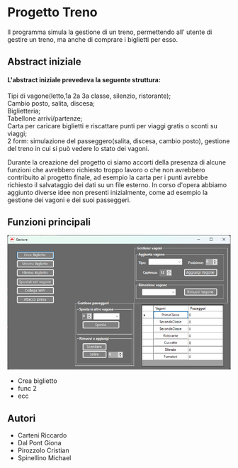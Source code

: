 Progetto Treno
===============
Il programma simula la gestione di un treno, permettendo all' utente di gestire un treno, ma anche di comprare i biglietti per esso.
## Abstract iniziale
#### L'abstract iniziale prevedeva la seguente struttura:  
Tipi di vagone(letto,1a 2a 3a classe, silenzio, ristorante);  
Cambio posto, salita, discesa;  
Biglietteria;  
Tabellone arrivi/partenze;  
Carta per caricare biglietti e riscattare punti per viaggi gratis o sconti su viaggi;    
2 form: simulazione del passeggero(salita, discesa, cambio posto), gestione del treno in cui si può vedere lo stato dei vagoni.  

Durante la creazione del progetto ci siamo accorti della presenza di alcune funzioni che avrebbero richiesto troppo lavoro o che non avrebbero contribuito al progetto finale, 
ad esempio la carta per i punti avrebbe richiesto il salvataggio dei dati su un file esterno. In corso d'opera abbiamo aggiunto diverse idee non presenti inizialmente, come ad esempio la gestione dei vagoni e dei suoi passeggeri.
## Funzioni principali
![](Gestore.png)
* Crea biglietto
* func 2
* ecc


## Autori
* Carteni Riccardo
* Dal Pont Giona
* Pirozzolo Cristian
* Spinellino Michael
